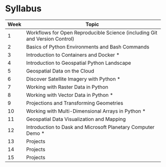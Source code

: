 # Syllabus

| **Week** | **Topic**                                                                   |
| -------- | --------------------------------------------------------------------------- |
| 1        | Workflows for Open Reproducible Science (including Git and Version Control) |
| 2        | Basics of Python Environments and Bash Commands                             |
| 3        | Introduction to Containers and Docker \*                                    |
| 4        | Introduction to Geospatial Python Landscape                                 |
| 5        | Geospatial Data on the Cloud                                                |
| 6        | Discover Satellite Imagery with Python \*                                   |
| 7        | Working with Raster Data in Python                                          |
| 8        | Working with Vector Data in Python \*                                       |
| 9        | Projections and Transforming Geometries                                     |
| 10       | Working with Multi-Dimensional Arrays in Python \*                          |
| 11       | Geospatial Data Visualization and Mapping                                   |
| 12       | Introduction to Dask and Microsoft Planetary Computer Demo \*               |
| 13       | Projects                                                                    |
| 14       | Projects                                                                    |
| 15       | Projects                                                                    |